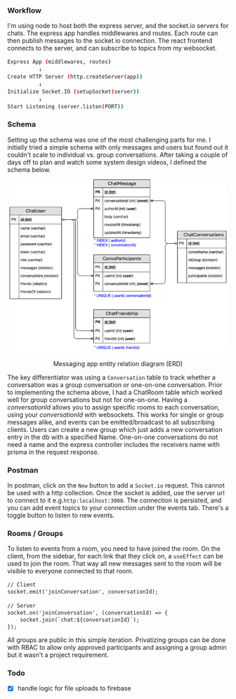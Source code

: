 ### Workflow
I'm using node to host both the express server, and the socket.io servers for chats. The express app handles middlewares and routes. 
Each route can then publish messages to the socket io connection. The react frontend connects to the server, and can subscribe to 
topics from my websocket.
```bash
Express App (middlewares, routes)
          ↓
Create HTTP Server (http.createServer(app))
          ↓
Initialize Socket.IO (setupSocket(server))
          ↓
Start Listening (server.listen(PORT))
```

### Schema
Setting up the schema was one of the most challenging parts for me. I initially tried a simple schema with only messages and users but 
found out it couldn't scale to individual vs. group conversations. After taking a couple of days off to plan and watch some system design 
videos, I defined the schema below.

<div style="width: min(711px, 98%); height: auto; margin: 0 auto;">
    <img style="object-fit: cover; max-width: 100%; border-radius:1em;" src="./public/ChatSchema.png" alt="database ERD" />
    <figcaption style="text-align:center"><p>Messaging app entity relation diagram (ERD)</p></figcaption>
</div>

The key differentiator was using a `Conversation` table to track whether a conversation was a group conversation or one-on-one conversation.
Prior to implementing the schema above, I had a ChatRoom table which worked well for group conversations but not for one-on-one. Having a 
*conversationId* allows you to assign specific rooms to each conversation, using your *conversationId* with websockets. This works for 
single or group messages alike, and events can be emitted/broadcast to all subscribing clients. Users can create a new group which just 
adds a new conversation entry in the db with a specified Name. One-on-one conversations do not need a name and the express controller 
includes the receivers name with prisma in the request response.

### Postman
In postman, click on the `New` button to add a `Socket.io` request. This cannot be used with a http collection. Once the socket is added, 
use the server url to connect to it e.g.`http:localhost:3000`. The connection is persisted, and you can add event topics to your connection 
under the events tab. There's a toggle button to listen to new events.

### Rooms / Groups
To listen to events from a room, you need to have joined the room. On the client, from the sidebar, for each link that they click on, a 
`useEffect` can be used to join the room. That way all new messages sent to the room will be visible to everyone connected to that room.
```JS
// Client 
socket.emit('joinConversation', conversationId);

// Server
socket.on('joinConversation', (conversationId) => {
    socket.join(`chat:${conversationId}`);
});
```
All groups are public in this simple iteration. Privatizing groups can be done with RBAC to allow only approved participants and 
assigning a group admin but it wasn't a project requirement.

### Todo
- [x] handle logic for file uploads to firebase